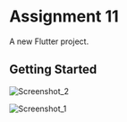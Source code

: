 # Assignment 11

A new Flutter project.

## Getting Started

![Screenshot_2](https://github.com/farhadcse7/fmapp/assets/48383136/d2898730-7ab6-4e3a-babe-ff4951cba3a0)

![Screenshot_1](https://github.com/farhadcse7/fmapp/assets/48383136/cec23b19-183c-43bf-8a13-7515521b6c34)


